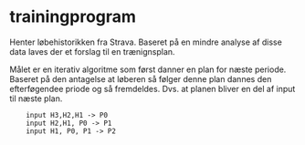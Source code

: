 # trainingprogram

Henter løbehistorikken fra Strava.
Baseret på en mindre analyse af disse data laves der et forslag til en trænignsplan.

Målet er en iterativ algoritme som først danner en plan for næste periode. 
Baseret på den antagelse at løberen så følger denne plan dannes den efterføgendee priode og så fremdeldes.
Dvs. at planen bliver en del af input til næste plan.

```
    input H3,H2,H1 -> P0
    input H2,H1, P0 -> P1
    input H1, P0, P1 -> P2 
```